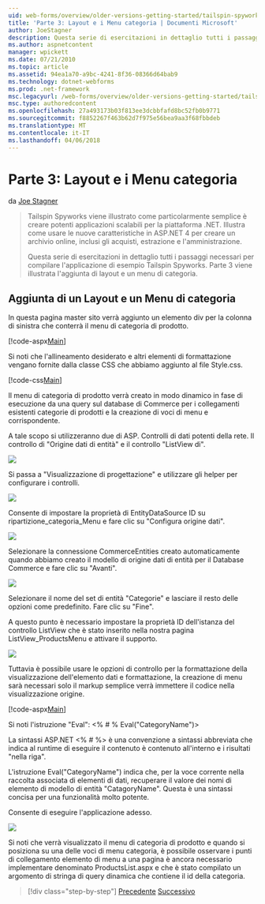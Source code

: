 ```yaml
---
uid: web-forms/overview/older-versions-getting-started/tailspin-spyworks/tailspin-spyworks-part-3
title: 'Parte 3: Layout e i Menu categoria | Documenti Microsoft'
author: JoeStagner
description: Questa serie di esercitazioni in dettaglio tutti i passaggi necessari per compilare l'applicazione di esempio Tailspin Spyworks. Parte 3 viene illustrata l'aggiunta di layout e un menu di categoria.
ms.author: aspnetcontent
manager: wpickett
ms.date: 07/21/2010
ms.topic: article
ms.assetid: 94ea1a70-a9bc-4241-8f36-08366d64bab9
ms.technology: dotnet-webforms
ms.prod: .net-framework
msc.legacyurl: /web-forms/overview/older-versions-getting-started/tailspin-spyworks/tailspin-spyworks-part-3
msc.type: authoredcontent
ms.openlocfilehash: 27a493173b03f813ee3dcbbfafd8bc52fb0b9771
ms.sourcegitcommit: f8852267f463b62d7f975e56bea9aa3f68fbbdeb
ms.translationtype: MT
ms.contentlocale: it-IT
ms.lasthandoff: 04/06/2018
---
```

<a name="part-3-layout-and-category-menu"></a>Parte 3: Layout e i Menu categoria
====================
da [Joe Stagner](https://github.com/JoeStagner)

> Tailspin Spyworks viene illustrato come particolarmente semplice è creare potenti applicazioni scalabili per la piattaforma .NET. Illustra come usare le nuove caratteristiche in ASP.NET 4 per creare un archivio online, inclusi gli acquisti, estrazione e l'amministrazione.
> 
> Questa serie di esercitazioni in dettaglio tutti i passaggi necessari per compilare l'applicazione di esempio Tailspin Spyworks. Parte 3 viene illustrata l'aggiunta di layout e un menu di categoria.


## <a id="_Toc260221669"></a>  Aggiunta di un Layout e un Menu di categoria

In questa pagina master sito verrà aggiunto un elemento div per la colonna di sinistra che conterrà il menu di categoria di prodotto.

[!code-aspx[Main](tailspin-spyworks-part-3/samples/sample1.aspx)]

Si noti che l'allineamento desiderato e altri elementi di formattazione vengano fornite dalla classe CSS che abbiamo aggiunto al file Style.css.

[!code-css[Main](tailspin-spyworks-part-3/samples/sample2.css)]

Il menu di categoria di prodotto verrà creato in modo dinamico in fase di esecuzione da una query sul database di Commerce per i collegamenti esistenti categorie di prodotti e la creazione di voci di menu e corrispondente.

A tale scopo si utilizzeranno due di ASP. Controlli di dati potenti della rete. Il controllo di "Origine dati di entità" e il controllo "ListView di".

![](tailspin-spyworks-part-3/_static/image1.jpg)

Si passa a "Visualizzazione di progettazione" e utilizzare gli helper per configurare i controlli.

![](tailspin-spyworks-part-3/_static/image2.jpg)

Consente di impostare la proprietà di EntityDataSource ID su ripartizione\_categoria\_Menu e fare clic su "Configura origine dati".

![](tailspin-spyworks-part-3/_static/image3.jpg)

Selezionare la connessione CommerceEntities creato automaticamente quando abbiamo creato il modello di origine dati di entità per il Database Commerce e fare clic su "Avanti".

![](tailspin-spyworks-part-3/_static/image4.jpg)

Selezionare il nome del set di entità "Categorie" e lasciare il resto delle opzioni come predefinito. Fare clic su "Fine".

A questo punto è necessario impostare la proprietà ID dell'istanza del controllo ListView che è stato inserito nella nostra pagina ListView\_ProductsMenu e attivare il supporto.

![](tailspin-spyworks-part-3/_static/image5.jpg)

Tuttavia è possibile usare le opzioni di controllo per la formattazione della visualizzazione dell'elemento dati e formattazione, la creazione di menu sarà necessari solo il markup semplice verrà immettere il codice nella visualizzazione origine.

[!code-aspx[Main](tailspin-spyworks-part-3/samples/sample3.aspx)]

Si noti l'istruzione "Eval": &lt;% # % Eval("CategoryName")&gt;

La sintassi ASP.NET &lt;% # %&gt; è una convenzione a sintassi abbreviata che indica al runtime di eseguire il contenuto è contenuto all'interno e i risultati "nella riga".

L'istruzione Eval("CategoryName") indica che, per la voce corrente nella raccolta associata di elementi di dati, recuperare il valore dei nomi di elemento di modello di entità "CatagoryName". Questa è una sintassi concisa per una funzionalità molto potente.

Consente di eseguire l'applicazione adesso.

![](tailspin-spyworks-part-3/_static/image6.jpg)

Si noti che verrà visualizzato il menu di categoria di prodotto e quando si posiziona su una delle voci di menu categoria, è possibile osservare i punti di collegamento elemento di menu a una pagina è ancora necessario implementare denominato ProductsList.aspx e che è stato compilato un argomento di stringa di query dinamica che contiene il  id della categoria.

> [!div class="step-by-step"]
> [Precedente](tailspin-spyworks-part-2.md)
> [Successivo](tailspin-spyworks-part-4.md)
